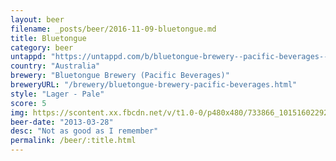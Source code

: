 ```yaml
---
layout: beer
filename: _posts/beer/2016-11-09-bluetongue.md
title: Bluetongue
category: beer
untappd: "https://untappd.com/b/bluetongue-brewery--pacific-beverages--premium-lager/11350"
country: "Australia"
brewery: "Bluetongue Brewery (Pacific Beverages)"
breweryURL: "/brewery/bluetongue-brewery-pacific-beverages.html"
style: "Lager - Pale"
score: 5
img: https://scontent.xx.fbcdn.net/v/t1.0-0/p480x480/733866_10151602292633745_1103549106_n.jpg?oh=a976635f7afce13ebb18776cf6240834&oe=59EAB7A6
beer-date: "2013-03-28"
desc: "Not as good as I remember"
permalink: /beer/:title.html
---
```


